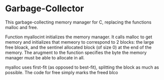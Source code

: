 # Garbage-Collector

This garbage-collecting memory manager for C, replacing the functions malloc and free.

Function myallocint initializes the memory manager. It calls malloc to get memory and initializes that memeory to correspond to 2 blocks: the large free bloack, and the sentinel allocated block (of size 0) at the end of the memory. The arugment to the function specifies the byte the memory manager must be able to allocate in all.

myalloc uses first-fit (as opposed to best-fit), splitting the block as much as possible. The code for free simply marks the freed blco
